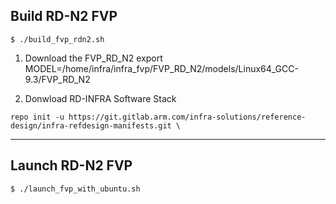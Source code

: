 ## Build RD-N2 FVP

```
$ ./build_fvp_rdn2.sh
```

1. Download the FVP_RD_N2
export MODEL=/home/infra/infra_fvp/FVP_RD_N2/models/Linux64_GCC-9.3/FVP_RD_N2

2. Donwload RD-INFRA Software Stack
```
repo init -u https://git.gitlab.arm.com/infra-solutions/reference-design/infra-refdesign-manifests.git \
```

---
## Launch RD-N2 FVP

```
$ ./launch_fvp_with_ubuntu.sh
```
